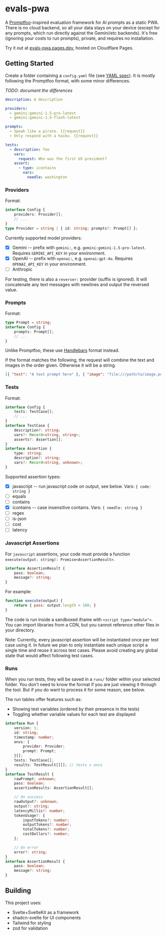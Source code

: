 # evals-pwa

A [Promptfoo](https://www.promptfoo.dev/docs/intro)-inspired evaluation framework for AI prompts as a static PWA. There is no cloud backend, so all your data stays on your device (except for any prompts, which run directly against the Gemini/etc backends). It's free (ignoring your costs to run prompts), private, and requires no installation.

Try it out at [evals-pwa.pages.dev](https://evals-pwa.pages.dev/), hosted on Cloudflare Pages.

## Getting Started

Create a folder containing a `config.yaml` file (see [YAML spec](https://yaml.org/)). It is mostly following the Promptfoo format, with some minor differences.

_TODO: document the differences_

```yaml
description: A description

providers:
  - gemini:gemini-1.5-pro-latest
  - gemini:gemini-1.5-flash-latest

prompts:
  - Speak like a pirate. {{request}}
  - Only respond with a haiku. {{request}}

tests:
  - description: foo
    vars:
      request: Who was the first US president?
    assert:
      - type: icontains
        vars:
          needle: washington
```

### Providers

Format:

```typescript
interface Config {
	providers: Provider[];
	// ...
}
type Provider = string | { id: string; prompts?: Prompt[] };
```

Currently supported model providers:

- [x] Gemini -- prefix with `gemini:`, e.g. `gemini:gemini-1.5-pro-latest`. Requires `GEMINI_API_KEY` in your environment.
- [x] OpenAI -- prefix with `openai:`, e.g. `openai:gpt-4o`. Requires `OPENAI_API_KEY` in your environment.
- [ ] Anthropic

For testing, there is also a `reverser:` provider (suffix is ignored). It will concatenate any text messages with newlines and output the reversed value.

### Prompts

Format:

```typescript
type Prompt = string;
interface Config {
	prompts: Prompt[];
	// ...
}
```

Unlike Promptfoo, these use [Handlebars](https://handlebarsjs.com/) format instead.

If the format matches the following, the request will combine the text and images in the order given. Otherwise it will be a string.

```json
[{ "text": "A text prompt here" }, { "image": "file:///path/to/image.png" }]
```

### Tests

Format:

```typescript
interface Config {
	tests: TestCase[];
	// ...
}
interface TestCase {
	description?: string;
	vars?: Record<string, string>;
	asserts?: Assertion[];
}
interface Assertion {
	type: string;
	description?: string;
	vars?: Record<string, unknown>;
}
```

Supported assertion types:

- [x] javascript -- run javascript code on output, see below. Vars: `{ code: string }`
- [ ] equals
- [ ] contains
- [x] icontains -- case insensitive contains. Vars: `{ needle: string }`
- [ ] regex
- [ ] is-json
- [ ] cost
- [ ] latency

### Javascript Assertions

For `javascript` assertions, your code must provide a function `execute(output: string): Promise<AssertionResult>`.

```typescript
interface AssertionResult {
	pass: boolean;
	message?: string;
}
```

For example:

```js
function execute(output) {
	return { pass: output.length > 100; }
}
```

The code is run inside a sandboxed iframe with `<script type="module">`. You can import libraries from a CDN, but you cannot reference other files in your directory.

Note: Currently, every javascript assertion will be instantiated once per test case using it. In future we plan to only instantiate each unique script a single time and reuse it across test cases. Please avoid creating any global state that would affect following test cases.

### Runs

When you run tests, they will be saved in a `runs/` folder within your selected folder.
You don't need to know the format if you are just viewing it through the tool. But if you do want
to process it for some reason, see below.

The run tables offer features such as:

- Showing test variables (ordered by their presence in the tests)
- Toggling whether variable values for each test are displayed

```typescript
interface Run {
	version: 1;
	id: string;
	timestamp: number;
	envs: {
		provider: Provider;
		prompt: Prompt;
	}[];
	tests: TestCase[];
	results: TestResult[][]; // tests x envs
}
interface TestResult {
	rawPrompt: unknown;
	pass: boolean;
	assertionResults: AssertionResult[];

	// On success
	rawOutput?: unknown;
	output?: string;
	latencyMillis?: number;
	tokenUsage?: {
		inputTokens?: number;
		outputTokens?: number;
		totalTokens?: number;
		costDollars?: number;
	};

	// On error
	error?: string;
}
interface AssertionResult {
	pass: boolean;
	message?: string;
}
```

## Building

This project uses:

- Svelte+SvelteKit as a framework
- shadcn-svelte for UI components
- Tailwind for styling
- zod for validation
